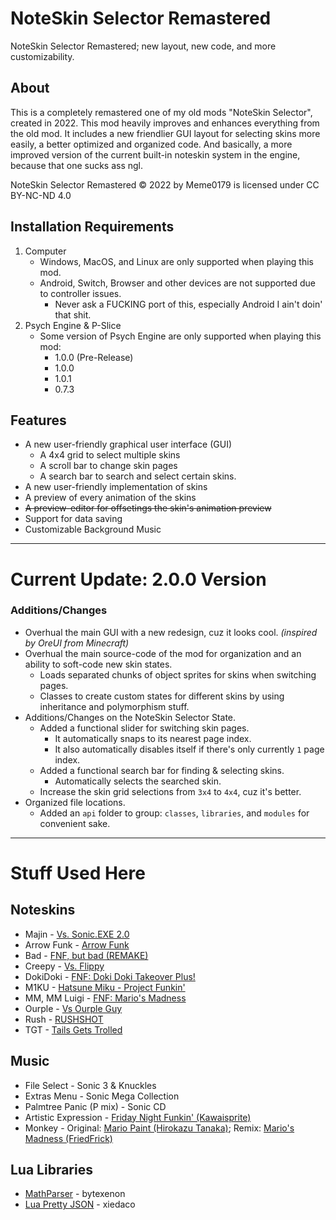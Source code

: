# NoteSkin Selector Remastered
NoteSkin Selector Remastered; new layout, new code, and more customizability.

## About
This is a completely remastered one of my old mods "NoteSkin Selector", created in 2022. This mod heavily improves and enhances everything from the old mod. It includes a new friendlier GUI layout for selecting skins more easily, a better optimized and organized code. And basically, a more improved version of the current built-in noteskin system in the engine, because that one sucks ass ngl.

NoteSkin Selector Remastered © 2022 by Meme0179 is licensed under CC BY-NC-ND 4.0

## Installation Requirements
1. Computer
     - Windows, MacOS, and Linux are only supported when playing this mod. 
     - Android, Switch, Browser and other devices are not supported due to controller issues. 
          - Never ask a FUCKING port of this, especially Android I ain't doin' that shit.
2. Psych Engine & P-Slice
     - Some version of Psych Engine are only supported when playing this mod:
          - 1.0.0 (Pre-Release)
          - 1.0.0
          - 1.0.1
          - 0.7.3

## Features
- A new user-friendly graphical user interface (GUI)
     - A 4x4 grid to select multiple skins
     - A scroll bar to change skin pages
     - A search bar to search and select certain skins.
- A new user-friendly implementation of skins
- A preview of every animation of the skins
- ~~A preview-editor for offsetings the skin's animation preview~~
- Support for data saving
- Customizable Background Music

***

# Current Update: 2.0.0 Version
### Additions/Changes
- Overhual the main GUI with a new redesign, cuz it looks cool. _(inspired by OreUI from Minecraft)_
- Overhual the main source-code of the mod for organization and an ability to soft-code new skin states.
     - Loads separated chunks of object sprites for skins when switching pages.
     - Classes to create custom states for different skins by using inheritance and polymorphism stuff.
- Additions/Changes on the NoteSkin Selector State.
     - Added a functional slider for switching skin pages.
          - It automatically snaps to its nearest page index.
          - It also automatically disables itself if there's only currently `1` page index.
     - Added a functional search bar for finding & selecting skins.
          - Automatically selects the searched skin.
     - Increase the skin grid selections from `3x4` to `4x4`, cuz it's better.
- Organized file locations.
     - Added an `api` folder to group: `classes`, `libraries`, and `modules` for convenient sake.

***

# Stuff Used Here
## Noteskins
- Majin - [Vs. Sonic.EXE 2.0](https://gamebanana.com/mods/316022)
- Arrow Funk - [Arrow Funk](https://gamebanana.com/mods/370234)
- Bad - [FNF, but bad (REMAKE)](https://gamebanana.com/wips/79374)
- Creepy - [Vs. Flippy](https://gamebanana.com/mods/300838)
- DokiDoki - [FNF: Doki Doki Takeover Plus!](https://gamebanana.com/mods/47364)
- M1KU - [Hatsune Miku - Project Funkin'](https://gamebanana.com/mods/485992)
- MM, MM Luigi - [FNF: Mario's Madness](https://gamebanana.com/mods/359554)
- Ourple - [Vs Ourple Guy](https://ourpleguy.neocities.org/)
- Rush - [RUSHSHOT](https://gamebanana.com/mods/523534)
- TGT - [Tails Gets Trolled](https://gamebanana.com/mods/320596)

## Music
- File Select - Sonic 3 & Knuckles
- Extras Menu - Sonic Mega Collection
- Palmtree Panic (P mix) - Sonic CD
- Artistic Expression - [Friday Night Funkin' (Kawaisprite)](https://www.youtube.com/watch?v=yFHbQFH09Io)
- Monkey - Original: [Mario Paint (Hirokazu Tanaka)](https://www.youtube.com/watch?v=gMRFXrbfKEo); Remix: [Mario's Madness (FriedFrick)](https://www.youtube.com/watch?v=x0AMU2nelAw)

## Lua Libraries
- [MathParser](https://github.com/bytexenon/MathParser.lua) - bytexenon
- [Lua Pretty JSON](https://github.com/xiedacon/lua-pretty-json) - xiedaco